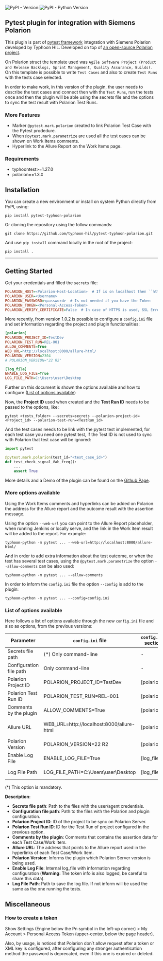 
![PyPI - Version](https://img.shields.io/pypi/v/pytest-typhoon-polarion.svg) ![PyPI - Python Version](https://img.shields.io/pypi/pyversions/pytest-typhoon-polarion)

## Pytest plugin for integration with Siemens Polarion

This plugin is part of [pytest framework](https://docs.pytest.org/) integration with Siemens Polarion developed by Typhoon HIL. Developed on top of [an open-source Polarion project](https://pypi.org/project/polarion/).

On Polarion struct the template used was ``Agile Software Project (Product and Release Backlogs, Sprint Management, Quality Assurance, Builds)``. On this template is possible to write ``Test Cases`` and also to create ``Test Runs`` with the tests case selected.

In order to make work, in this version of the plugin, the user needs to describe the test cases and connect then with the ``Test Runs``, run the tests once and then the plugin will be able using the secrets file and the options to sync the test result with Polarion Test Runs.

### More Features
- Marker ``@pytest.mark.polarion`` created to link Polarion Test Case with the Pytest prodedure.
- When ``@pytest.mark.parametrize`` are used all the test cases can be shown on Work Items comments.
- Hyperlink to the Allure Report on the Work Items page.

### Requirements
- typhoontest>=1.27.0
- polarion==1.3.0

## Installation

You can create a new environment or install on system Python directly from PyPI, using:
```properties
pip install pytest-typhoon-polarion
```

Or cloning the repository using the follow commands:
```properties
git clone https://github.com/typhoon-hil/pytest-typhoon-polarion.git
```

And use ``pip install`` command locally in the root of the project:
```properties
pip install .
```

----
## Getting Started

Get your credentials and filled the ``secrets`` file:

```ini
POLARION_HOST=<Polarion-Host-Location>  # If is on localhost then ``http://localhost:80/polarion``
POLARION_USER=<Username>
POLARION_PASSWORD=<password>  # Is not needed if you have the Token
POLARION_TOKEN=<Personal-Access-Token>
POLARION_VERIFY_CERTIFICATE=False  # In case of HTTPS is used, SSL Error may happen and this option needs to be set as 'False'
```

More recently, from version 1.0.2 is possible to configure a ``config.ini`` file and set information regarding the project and plugin functionalities:
```ini
[polarion]
POLARION_PROJECT_ID=TestDev
POLARION_TEST_RUN=REL-001
ALLOW_COMMENTS=True
WEB_URL=http://localhost:8000/allure-html/
POLARION_VERSION=2304
# POLARION_VERSION="22 R2"

[log_file]
ENABLE_LOG_FILE=True
LOG_FILE_PATH=C:\Users\user\Desktop
```

Further on this document is shown the options available and how to configure ([List of options available](#options_table))

Now, the **Project ID** used when created and the **Test Run ID** needs to be passed to the options, like:

```properties
pytest <tests_folder> --secrets=secrets --polarion-project-id=<Project_id> --polarion-test-run=<TestRun_id> 
```

And the test cases needs to be link with the pytest test implemented, for each test case you need one pytest test, if the Test ID is not used to sync with Polarion that test case will be ignored:

```python
import pytest

@pytest.mark.polarion(test_id="<test_case_id>")
def test_check_signal_Vab_freq():
    ...
    assert True
```

More details and a Demo of the plugin can be found on the [Github Page](https://github.com/typhoon-hil/pytest-typhoon-polarion/blob/master/demo/DEMO.md).

### More options available

Using the Work Items comments and hyperlinks can be added on Polarion the address for the Allure report and the outcome result with the assertion message.

Using the option `--web-url` you can point to the Allure Report placeholder, when running Jenkins or locally serve, and the link in the Work Item result will be added to the report. For example:

```properties
typhoon-python -m pytest ... --web-url=http://localhost:8000/allure-html/
```

And in order to add extra information about the test outcome, or when the test has several test cases, using the `@pytest.mark.parametrize` the option `--allow-comments` can be also used:

```properties
typhoon-python -m pytest ... --allow-comments
```

In order to inform the ``config.ini`` file the option ``--config`` is add to the plugin:

```properties
typhoon-python -m pytest ... --config=config.ini
```

### <a name="options_table"></a> List of options available

Here follows a list of options available through the new ``config.ini`` file and also as options, from the previous versions:

| Parameter               | ``config.ini`` file                       | ``config.ini`` section | Command-line options                          |
|-------------------------|-------------------------------------------|------------------------|-----------------------------------------------|
| Secrets file path       | (*) Only command-line                     | -                      | --secrets                                     |
| Configuration file path | Only command-line                         | -                      | --config                                      |
| Polarion Project ID     | POLARION_PROJECT_ID=TestDev               | [polarion]             | --polarion-project-id=TestDev                 |
| Polarion Test Run ID    | POLARION_TEST_RUN=REL-001                 | [polarion]             | --polarion-test-run=REL-001                   |
| Comments by the plugin  | ALLOW_COMMENTS=True                       | [polarion]             | --allow-comments                              |
| Allure URL              | WEB_URL=http://localhost:8000/allure-html | [polarion]             | --web-url=http://localhost:8000/allure-html/  |
| Polarion Version        | POLARION_VERSION=22 R2                    | [polarion]             | Only through ``config.ini`` file              |
| Enable Log File         | ENABLE_LOG_FILE=True                      | [log_file]             | Only through ``config.ini`` file              |
| Log File Path           | LOG_FILE_PATH=C:\Users\user\Desktop       | [log_file]             | --log-plugin-report-path=C:\User\user\Desktop |

(*) This option is mandatory.

**Description:**

* **Secrets file path**: Path to the files with the user/agent credentials.
* **Configuration file path**: Path to the files with the Polarion and plugin configuration.
* **Polarion Project ID**: ID of the project to be sync on Polarion Server.
* **Polarion Test Run ID**: ID for the Test Run of project configured in the previous option.
* **Comments by the plugin**: Comments that contains the assertion data for each Test Case/Work Item.
* **Allure URL**: The address that points to the Allure report used in the hyperlinks of each Test Case/Work Item.
* **Polarion Version**: Informs the plugin which Polarion Server version is being used.
* **Enable Log File**: Internal log_file with information regarding configuration (**Warning:** The token info is also logged, be careful to share this data).
* **Log File Path**: Path to save the log file. If not inform will be used the same as the one running the tests.

## Miscellaneous
### How to create a token
Show Settings (Engine below the Pn symbol in the left-up corner) > My Account > Personal Access Token (upper-center, below the page header).

Also, by usage, is noticed that Polarion don`t allow request after a token or XML key is configured, after configuring any stronger authentication method the password is deprecated, even if this one is expired or deleted.
